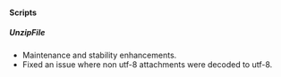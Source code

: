 
#### Scripts

##### UnzipFile

- Maintenance and stability enhancements.
- Fixed an issue where non utf-8 attachments were decoded to utf-8.

